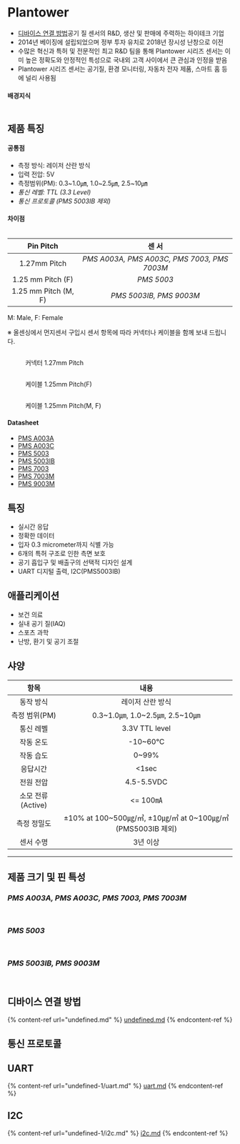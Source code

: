 # Plantower

* [디바이스 연결 방법](https://app.gitbook.com/o/Kf02NeqxuSI0LF2rYZKc/s/8USAZVpjShlBinaURjim/\~/changes/41/product-document/plantower/undefined)공기 질 센서의 R\&D, 생산 및 판매에 주력하는 하이테크 기업
* 2014년 베이징에 설립되었으며 정부 투자 유치로 2018년 장시성 난창으로 이전
* 수많은 혁신과 특허 및 전문적인 최고 R\&D 팀을 통해 Plantower 시리즈 센서는 이미 높은 정확도와 안정적인 특성으로 국내외 고객 사이에서 큰 관심과 인정을 받음
* Plantower 시리즈 센서는 공기질, 환경 모니터링, 자동차 전자 제품, 스마트 홈 등에 널리 사용됨

#### &#x20;배경지식

<figure><img src="../../.gitbook/assets/Plantower_background.png" alt=""><figcaption></figcaption></figure>

## 제품 특징

#### 공통점

* 측정 방식: 레이저 산란 방식
* 입력 전압: 5V
* 측정범위(PM): 0.3\~1.0㎛, 1.0\~2.5㎛, 2.5\~10㎛
* _통신 레벨: TTL (3.3 Level)_
* _통신 프로토콜 (PMS 5003IB 제외)_

#### 차이점

<figure><img src="../../.gitbook/assets/Plantower_goods_difference.PNG" alt=""><figcaption></figcaption></figure>

|       Pin Pitch      |                     센 서                     |
| :------------------: | :-----------------------------------------: |
|     1.27mm Pitch     | _PMS A003A, PMS A003C, PMS 7003, PMS 7003M_ |
|   1.25 mm Pitch (F)  |                  _PMS 5003_                 |
| 1.25 mm Pitch (M, F) |           _PMS 5003IB, PMS 9003M_           |

&#x20;                                                                                                                                      M: Male, F: Female

※ 올센싱에서 먼지센서 구입시 센서 항목에 따라 커넥터나 케이블을 함께 보내 드립니다.

<figure><img src="../../.gitbook/assets/1.24mmconnector.png" alt=""><figcaption><p>커넥터 1.27mm Pitch</p></figcaption></figure>

<figure><img src="../../.gitbook/assets/1.27mm_f_cable.png" alt=""><figcaption><p>케이블 1.25mm Pitch(F)</p></figcaption></figure>

<figure><img src="../../.gitbook/assets/1.27mm_m_f_cable.png" alt=""><figcaption><p>케이블 1.25mm Pitch(M, F)</p></figcaption></figure>

#### Datasheet

* [PMS A003A](http://econarae1.cafe24.com/01\_Datasheet/13\_Particle\_sensor/PMSA003.pdf)
* [PMS A003C](http://econarae1.cafe24.com/01\_Datasheet/13\_Particle\_sensor/PMSA003.pdf)
* [PMS 5003](http://econarae1.cafe24.com/01\_Datasheet/13\_Particle\_sensor/PMS%205003.pdf)
* [PMS 5003IB](http://econarae1.cafe24.com/01\_Datasheet/13\_Particle\_sensor/PMS%205003IB%20series%20data%20manua%20English\_V1.0.pdf)
* [PMS 7003](http://econarae1.cafe24.com/01\_Datasheet/13\_Particle\_sensor/PMS7003.pdf)
* [PMS 7003M](http://econarae1.cafe24.com/01\_Datasheet/13\_Particle\_sensor/PMS7003.pdf)
* [PMS 9003M](http://econarae1.cafe24.com/01\_Datasheet/13\_Particle\_sensor/DS\_PMS\_9003M%20v1\_1.pdf)



## 특징

* 실시간 응답
* 정확한 데이터
* 입자 0.3 micrometer까지 식별 가능
* 6개의 특허 구조로 인한 측면 보호
* 공기 흡입구 및 배출구의 선택적 디자인 설계
* UART 디지털 출력, I2C(PMS5003IB)

## 애플리케이션

* 보건 의료
* 실내 공기 질(IAQ)
* 스포츠 과학
* 난방, 환기 및 공기 조절

## 샤양

|       항목      |                           내용                           |
| :-----------: | :----------------------------------------------------: |
|     동작 방식     |                       레이저 산란  방식                       |
|   측정 범위(PM)   |             0.3\~1.0㎛, 1.0\~2.5㎛, 2.5\~10㎛             |
|     통신 레벨     |                     3.3V TTL level                     |
|     작동 온도     |                        -10\~60℃                        |
|     작동 습도     |                         0\~99%                         |
|      응답시간     |                          <1sec                         |
|     전원 전압     |                       4.5-5.5VDC                       |
| 소모 전류(Active) |                         <= 100㎃                        |
|     측정 정밀도    | ±10% at 100\~500㎍/㎥, ±10㎍/㎥ at 0\~100㎍/㎥(PMS5003IB 제외) |
|     센서 수명     |                          3년 이상                         |

***

## &#x20;제품 크기 및 핀 특성

### _PMS A003A, PMS A003C, PMS 7003, PMS 7003M_

<figure><img src="../../.gitbook/assets/PMSA003A_PIN_Definition.png" alt=""><figcaption></figcaption></figure>

<figure><img src="../../.gitbook/assets/PMSA003A_PIN_Definition_two.png" alt=""><figcaption></figcaption></figure>

### &#x20;_PMS 5003_

<figure><img src="../../.gitbook/assets/PMS5003_PIN_Definition.png" alt=""><figcaption></figcaption></figure>

<figure><img src="../../.gitbook/assets/PMS5003_PIN_Definition_two.png" alt=""><figcaption></figcaption></figure>

### _PMS 5003IB, PMS 9003M_

<figure><img src="../../.gitbook/assets/PMS9003M_PIN_Definition.png" alt=""><figcaption></figcaption></figure>

<figure><img src="../../.gitbook/assets/PMS9003M_PIN_Definition_two.PNG" alt=""><figcaption></figcaption></figure>

## 디바이스 연결 방법

{% content-ref url="undefined.md" %}
[undefined.md](undefined.md)
{% endcontent-ref %}

## 통신 프로토콜

## UART

{% content-ref url="undefined-1/uart.md" %}
[uart.md](undefined-1/uart.md)
{% endcontent-ref %}

## I2C

{% content-ref url="undefined-1/i2c.md" %}
[i2c.md](undefined-1/i2c.md)
{% endcontent-ref %}





